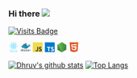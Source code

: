 ### Hi there <img src="https://media.giphy.com/media/gM5qFksULw54NMWyry/source.gif" width="29px">

 [![Visits Badge](https://badges.pufler.dev/visits/dhruv004/dhruv004)](https://badges.pufler.dev/visits/dhruv004/dhruv004)
<!--
**dhruv004/dhruv004** is a ✨ _special_ ✨ repository because its `README.md` (this file) appears on your GitHub profile.

Here are some ideas to get you started:

- 🔭 I’m currently working on ...
- 🌱 I’m currently learning ...
- 👯 I’m looking to collaborate on ...
- 🤔 I’m looking for help with ...
- 💬 Ask me about ...
- 📫 How to reach me: ...
- 😄 Pronouns: ...
- ⚡ Fun fact: ...
-->

<img src="https://raw.githubusercontent.com/devicons/devicon/master/icons/react/react-original-wordmark.svg" alt="react" width="20" height="20"/> <img src="https://raw.githubusercontent.com/devicons/devicon/master/icons/docker/docker-original-wordmark.svg" alt="docker" width="20" height="20"/> <img src="https://raw.githubusercontent.com/devicons/devicon/master/icons/javascript/javascript-original.svg" alt="javascript" width="20" height="20"/> <img src="https://raw.githubusercontent.com/devicons/devicon/master/icons/typescript/typescript-original.svg" alt="typescript" width="20" height="20"/> <img src="https://raw.githubusercontent.com/devicons/devicon/master/icons/nodejs/nodejs-original.svg" alt="nodejs" width="20" height="20"/> <img src="https://raw.githubusercontent.com/devicons/devicon/master/icons/html5/html5-original.svg" alt="html" width="20" height="20"/> 


[![Dhruv's github stats](https://github-readme-stats.vercel.app/api?username=dhruv004)](https://github.com/anuraghazra/github-readme-stats) [![Top Langs](https://github-readme-stats.vercel.app/api/top-langs/?username=dhruv004&layout=compact)](https://github.com/anuraghazra/github-readme-stats)
